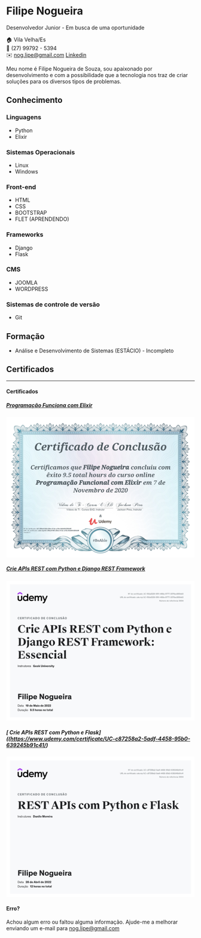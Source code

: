 # Filipe Nogueira 

Desenvolvedor Junior - Em busca de uma oportunidade 

:house:    Vila Velha/Es <br>
:iphone:   (27) 99792 - 5394 <br>
:envelope:  nog.lipe@gmail.com
[Linkedin](https://www.linkedin.com/in/filipe-nogueira-souza/)

Meu nome é Filipe Nogueira de Souza, sou apaixonado por desenvolvimento e com a possibilidade que a tecnologia nos traz de criar soluções para os diversos tipos de problemas. 

## Conhecimento

### Linguagens
* Python
* Elixir

### Sistemas Operacionais
* Linux
* Windows

### Front-end
* HTML
* CSS
* BOOTSTRAP
* FLET (APRENDENDO)

### Frameworks
* Django
* Flask

### CMS
* JOOMLA
* WORDPRESS

### Sistemas de controle de versão
* Git

## Formação
* Análise e Desenvolvimento de Sistemas (ESTÁCIO) - Incompleto

## Certificados

-------------------------------------
#### Certificados

##### [Programação Funciona com Elixir](https://www.udemy.com/course/programacao-funcional-com-elixir)
![Certificado](img/certificado.jpg)

##### [ Crie APIs REST com Python e Django REST Framework](https://www.udemy.com/certificate/UC-150a3229-5f91-468a-9777-3376ec889dd3/)
![Certificado](img/Api_Django.jpg)


##### [ Crie APIs REST com Python e Flask]((https://www.udemy.com/certificate/UC-c87258a2-5adf-4458-95b0-639245b91c41/)
![Certificado](img/Api_Flask.jpg)


#### Erro?
Achou algum erro ou faltou alguma informação. Ajude-me a melhorar enviando um e-mail para nog.lipe@gmail.com

